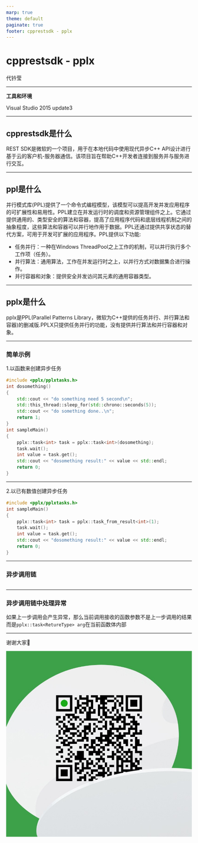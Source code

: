 ```yaml
---
marp: true
theme: default
paginate: true
footer: cpprestsdk - pplx
---
```


# <!-- fit -->cpprestsdk - pplx

代钤莹

---

**工具和环境**

Visual Studio 2015 update3

---

## cpprestsdk是什么

REST SDK是微软的一个项目，用于在本地代码中使用现代异步C++ API设计进行基于云的客户机-服务器通信。该项目旨在帮助C++开发者连接到服务并与服务进行交互。

---

## ppl是什么

并行模式库(PPL)提供了一个命令式编程模型，该模型可以提高开发并发应用程序的可扩展性和易用性。PPL建立在并发运行时的调度和资源管理组件之上。它通过提供通用的、类型安全的算法和容器，提高了应用程序代码和底层线程机制之间的抽象程度，这些算法和容器可以并行地作用于数据。PPL还通过提供共享状态的替代方案，可用于开发可扩展的应用程序。PPL提供以下功能:

- 任务并行：一种在Windows ThreadPool之上工作的机制，可以并行执行多个工作项（任务）。
- 并行算法：通用算法，工作在并发运行时之上，以并行方式对数据集合进行操作。
- 并行容器和对象：提供安全并发访问其元素的通用容器类型。

---

## pplx是什么

pplx是PPL(Parallel Patterns Library，微软为C++提供的任务并行、并行算法和容器)的删减版.PPLX只提供任务并行的功能，没有提供并行算法和并行容器和对象。


---

### 简单示例

1.以函数来创建异步任务

```cpp
#include <pplx/pplxtasks.h>
int dosomething()
{
    std::cout << "do something need 5 second\n";
    std::this_thread::sleep_for(std::chrono::seconds(5));
    std::cout << "do something done..\n";
    return 1;
}
int sampleMain()
{
    pplx::task<int> task = pplx::task<int>(dosomething);
    task.wait();
    int value = task.get();
    std::cout << "dosomething result:" << value << std::endl;
    return 0;
}
```

---

2.以已有数值创建异步任务
```cpp
#include <pplx/pplxtasks.h>
int sampleMain()
{
    pplx::task<int> task = pplx::task_from_result<int>(1);
    task.wait();
    int value = task.get();
    std::cout << "dosomething result:" << value << std::endl;
    return 0;
}
```

---


### 异步调用链

```cpp

```

---

### 异步调用链中处理异常

如果上一步调用会产生异常，那么当前调用接收的函数参数不是上一步调用的结果而是```pplx::task<RetureType> arg```在当前函数体内部

---

谢谢大家🙂

![width:530px](mywechat.jpg)

